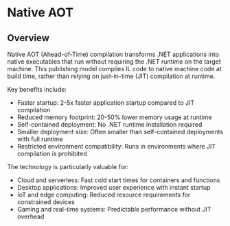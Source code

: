 # Native AOT

## Overview

Native AOT (Ahead-of-Time) compilation transforms .NET applications into native executables that run without requiring the .NET runtime on the target machine. This publishing model compiles IL code to native machine code at build time, rather than relying on just-in-time (JIT) compilation at runtime.

Key benefits include:

- Faster startup: 2-5x faster application startup compared to JIT compilation
- Reduced memory footprint: 20-50% lower memory usage at runtime
- Self-contained deployment: No .NET runtime installation required
- Smaller deployment size: Often smaller than self-contained deployments with full runtime
- Restricted environment compatibility: Runs in environments where JIT compilation is prohibited

The technology is particularly valuable for:

- Cloud and serverless: Fast cold start times for containers and functions
- Desktop applications: Improved user experience with instant startup
- IoT and edge computing: Reduced resource requirements for constrained devices
- Gaming and real-time systems: Predictable performance without JIT overhead
